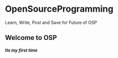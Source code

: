 # OpenSourceProgramming
Learn, Write, Post and Save for Future of OSP
<h2>Welcome to OSP</h2>
<h5>Its my first time</h5>

